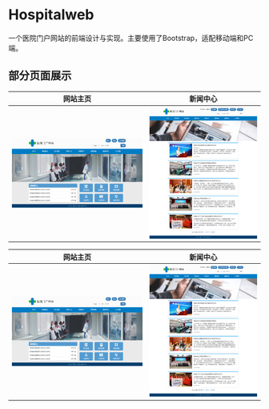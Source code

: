 # Hospitalweb
一个医院门户网站的前端设计与实现。主要使用了Bootstrap，适配移动端和PC端。

## 部分页面展示
网站主页 | 新闻中心
------|------
![](./showpic/1.png) | ![](./showpic/3.png)
  
网站主页 | 新闻中心
------|------
![](./showpic/1.png) | ![](./showpic/3.png) 
